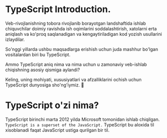 # TypeScript Introduction.

Veb-rivojlanishning tobora rivojlanib borayotgan landshaftida ishlab chiquvchilar doimiy ravishda ish oqimlarini soddalashtirish, xatolarni erta aniqlash va ko'proq saqlanadigan va kengaytiriladigan kod yozish usullarini izlaydilar.

So'nggi yillarda ushbu maqsadlarga erishish uchun juda mashhur bo'lgan vositalardan biri bu TypeScript.

Ammo TypeScript aniq nima va nima uchun u zamonaviy veb-ishlab chiqishning asosiy qismiga aylandi?

Keling, uning mohiyati, xususiyatlari va afzalliklarini ochish uchun TypeScript dunyosiga sho'ng'iymiz. 🙂

# TypeScript o'zi nima?

TypeScript birinchi marta 2012 yilda Microsoft tomonidan ishlab chiqilgan.
`TypeScript is a superset of the JavaScript.`
TypeScript bu aloxida til xisoblanadi faqat JavaScript ustiga qurilgan bir til.
